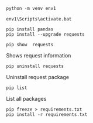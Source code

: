 ```python
python -m venv env1
```

```console
env1\Scripts\activate.bat
```

```console
pip install pandas
pip install --upgrade requests
```
```console
pip show  requests
```

Shows request information 

```console
pip uninstall requests 
```
Uninstall request package

```console
pip list
```

List all packages

```console
pip freeze > requirements.txt
pip install -r requirements.txt
```

